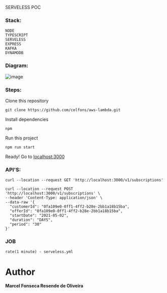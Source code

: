 SERVELESS POC

### Stack:

```
NODE
TYPESCRIPT
SERVELESS
EXPRESS
KAFKA
DYNAMODB
```

### Diagram:

![image](https://user-images.githubusercontent.com/7029523/118404289-b7a6e200-b648-11eb-94a0-b45d4b779064.png)

### Steps:

Clone this repository

```git clone https://github.com/celfons/aws-lambda.git```

Install dependencies

```npm```

Run this project

```npm run start```

Ready! Go to [localhost:3000](localhost:3000)

### API'S:

```
curl --location --request GET 'http://localhost:3000/v1/subscriptions'

curl --location --request POST 'http://localhost:3000/v1/subscriptions' \
--header 'Content-Type: application/json' \
--data-raw '{
  "customerId": "0fa109e0-0ff1-4ff2-b28e-2bb1a18b15ba",
  "offerId": "0fa109e0-0ff1-4ff2-b28e-2bb1a18b15ba",
  "startDate": "2021-05-02",
  "duration": "DAYS",
  "period": "30"
}'

```

### JOB

```rate(1 minute) - serveless.yml```

# Author

**Marcel Fonseca Resende de Oliveira**
